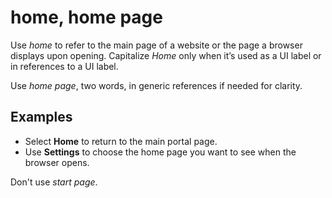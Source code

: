 # home, home page

Use *home* to refer to the main page of a website or the page a browser displays upon opening. Capitalize *Home* only when it’s used as a UI label or in references to a UI label.

Use *home page*, two words, in generic references if needed for clarity.

## Examples

- Select **Home** to return to the main portal page.  
- Use **Settings** to choose the home page you want to see when the browser opens.

Don't use *start page*.
